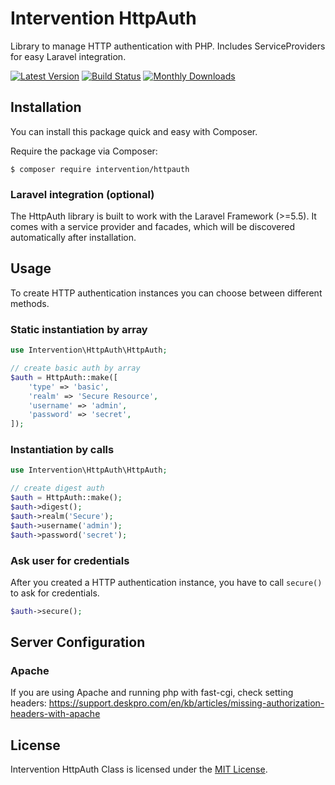 # Intervention HttpAuth

Library to manage HTTP authentication with PHP. Includes ServiceProviders for easy Laravel integration.

[![Latest Version](https://img.shields.io/packagist/v/intervention/httpauth.svg)](https://packagist.org/packages/intervention/httpauth)
[![Build Status](https://travis-ci.org/Intervention/httpauth.png?branch=master)](https://travis-ci.org/Intervention/httpauth)
[![Monthly Downloads](https://img.shields.io/packagist/dm/intervention/httpauth.svg)](https://packagist.org/packages/intervention/httpauth/stats)

## Installation

You can install this package quick and easy with Composer.

Require the package via Composer:

    $ composer require intervention/httpauth

### Laravel integration (optional)

The HttpAuth library is built to work with the Laravel Framework (>=5.5). It comes with a service provider and facades, which will be discovered automatically after installation.

## Usage

To create HTTP authentication instances you can choose between different methods.

### Static instantiation by array

```php
use Intervention\HttpAuth\HttpAuth;

// create basic auth by array
$auth = HttpAuth::make([
    'type' => 'basic',
    'realm' => 'Secure Resource',
    'username' => 'admin',
    'password' => 'secret',
]);
```

### Instantiation by calls

```php
use Intervention\HttpAuth\HttpAuth;

// create digest auth
$auth = HttpAuth::make();
$auth->digest();
$auth->realm('Secure');
$auth->username('admin');
$auth->password('secret');
```

### Ask user for credentials

After you created a HTTP authentication instance, you have to call `secure()` to ask for credentials.

```php
$auth->secure();
```

## Server Configuration

### Apache

If you are using Apache and running php with fast-cgi, check setting headers:
https://support.deskpro.com/en/kb/articles/missing-authorization-headers-with-apache

## License

Intervention HttpAuth Class is licensed under the [MIT License](http://opensource.org/licenses/MIT).
